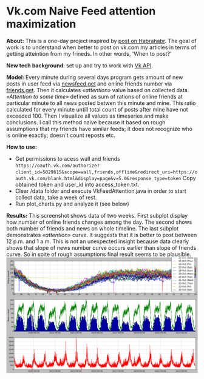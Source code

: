 # Vk.com Naive Feed attention maximization

**About:** This is a one-day project inspired by [post on Habrahabr](http://habrahabr.ru/post/183546/). The goal of work is to understand when better to post on vk.com my articles in terms of getting atteintion from my frineds. In other words, 'When to post?'

**New tech background**: set up and try to work with [Vk API](https://vk.com/dev/api_requests).

**Model**: Every minute during several days program gets amount of new posts in user feed via [newsfeed.get](https://vk.com/dev/newsfeed.get) and online friends number via [friends.get](https://vk.com/dev/friends.get). Then it calculates *«attention»* value based on collected data. *«Attention to some time»* defined as sum of rations of online friends at particular minute to all news posted betwen this minute and mine. This ratio calculated for every minute untill total count of posts after mine have not exceeded 100. Then I visualize all values as timeseries and make conclusions. I call this method naive because it based on rough assumptions that my friends have similar feeds; it does not recognize who is online exactly; doesn't count reposts etc. 

**How to use:** 
+ Get permissions to acess wall and friends `https://oauth.vk.com/authorize?client_id=5029615&scope=wall,friends,offline&redirect_uri=https://oauth.vk.com/blank.html&display=page&v=5.0&response_type=token` Copy obtained token and user_id into access_token.txt.
+ Clear /data folder and execute VkFeedAttention.java in order to start collect data, take a week of rest. 
+ Run plot_charts.py and analyze it (see below)

**Results:** This screenshot shows data of two weeks. First subplot display how number of online friends changes among the day. The second shows both number of friends and news on whole timeline. The last subplot demonstrates *«attention»* curve. It suggests that it is better to post between 12 p.m. and 1 a.m. This is not an unexpected insight because data clearly shows that slope of news number curve occurs earlier than slope of friends curve. So in spite of rough assumptions final result seems to be plausible.
![result plot](https://raw.githubusercontent.com/Amarchuk/VkFeedAttention/master/screenshot.png "Result plot")
